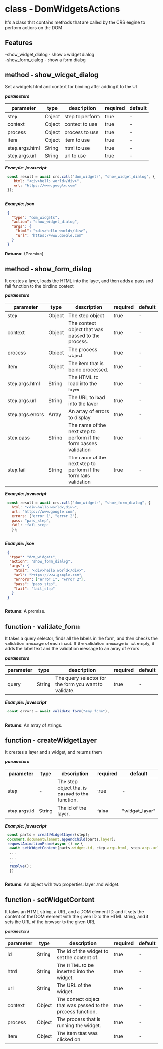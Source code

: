 # class - DomWidgetsActionsIt's a class that contains methods that are called by the CRS engine to perform actions on the DOM  ## Features -show_widget_dialog - show a widget dialog   -show_form_dialog - show a form dialog    ## method - show_widget_dialogSet a widgets html and context for binding after adding it to the UI  ***parameters***|parameter|type|description|required|default||---------|----|-----------|--------|-------||step|Object|step to perform|true|-||context|Object|context to use|true|-||process|Object|process to use|true|-||item|Object|item to use|true|-||step.args.html|String|html to use|true|-||step.args.url|String|url to use|true|-|***Example: javascript***```js const result = await crs.call("dom_widgets", "show_widget_dialog", {      html: "<div>hello world</div>",      url: "https://www.google.com"   });    ```***Example: json***```json {     "type": "dom_widgets",     "action": "show_widget_dialog",     "args": {       "html": "<div>hello world</div>",       "url": "https://www.google.com"     }   }  ```**Returns**: {Promise<void>}## method - show_form_dialogIt creates a layer, loads the HTML into the layer, and then adds a pass and fail function to the binding context***parameters***|parameter|type|description|required|default||---------|----|-----------|--------|-------||step|Object|The step object|true|-||context|Object|The context object that was passed to the process.|true|-||process|Object|The process object|true|-||item|Object|The item that is being processed.|true|-||step.args.html|String|The HTML to load into the layer|true|-||step.args.url|String|The URL to load into the layer|true|-||step.args.errors|Array|An array of errors to display|true|-||step.pass|String|The name of the next step to perform if the form passes validation|true|-||step.fail|String|The name of the next step to perform if the form fails validation|true|-|***Example: javascript***```js const result = await crs.call("dom_widgets", "show_form_dialog", {     html: "<div>hello world</div>",     url: "https://www.google.com",     errors: ["error 1", "error 2"],     pass: "pass_step",     fail: "fail_step"     });    ```***Example: json***```json {    "type": "dom_widgets",    "action": "show_form_dialog",    "args": {      "html": "<div>hello world</div>",      "url": "https://www.google.com",      "errors": ["error 1", "error 2"],      "pass": "pass_step",      "fail": "fail_step"     }   }    ```**Returns**: A promise.## function - validate_formIt takes a query selector, finds all the labels in the form, and then checks the validation message of each input. If the validation message is not empty, it adds the label text and the validation message to an array of errors    ***parameters***|parameter|type|description|required|default||---------|----|-----------|--------|-------||query|String|The query selector for the form you want to validate.|true|-|***Example: javascript***```js const errors = await validate_form("#my_form");    ```**Returns**: An array of strings.## function - createWidgetLayerIt creates a layer and a widget, and returns them***parameters***|parameter|type|description|required|default||---------|----|-----------|--------|-------||step|-|The step object that is passed to the function.|true|-||step.args.id|String|The id of the layer.|false|"widget_layer"|***Example: javascript***```js const parts = createWidgetLayer(step);   document.documentElement.appendChild(parts.layer);   requestAnimationFrame(async () => {    await setWidgetContent(parts.widget.id, step.args.html, step.args.url, context, process, item);    ...    ...    ...    resolve();    })    ```**Returns**: An object with two properties: layer and widget.## function - setWidgetContentIt takes an HTML string, a URL, and a DOM element ID, and it sets the content of the DOM element with the given ID to the HTML string, and it sets the URL of the browser to the given URL  ***parameters***|parameter|type|description|required|default||---------|----|-----------|--------|-------||id|String|The id of the widget to set the content of.|true|-||html|String|The HTML to be inserted into the widget.|true|-||url|String|The URL of the widget.|true|-||context|Object|The context object that was passed to the process function.|true|-||process|Object|The process that is running the widget.|true|-||item|Object|The item that was clicked on.|true|-|